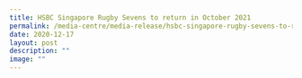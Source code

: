 ```yaml
---
title: HSBC Singapore Rugby Sevens to return in October 2021
permalink: /media-centre/media-release/hsbc-singapore-rugby-sevens-to-return-in-october-2021/
date: 2020-12-17
layout: post
description: ""
image: ""
---
```

